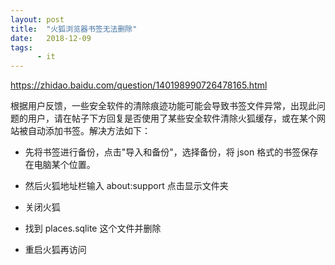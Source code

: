 ```yaml
---
layout: post
title:  "火狐浏览器书签无法删除"
date:   2018-12-09
tags:
      - it
---
```



<https://zhidao.baidu.com/question/140198990726478165.html>



根据用户反馈，一些安全软件的清除痕迹功能可能会导致书签文件异常，出现此问题的用户，请在帖子下方回复是否使用了某些安全软件清除火狐缓存，或在某个网站被自动添加书签。解决方法如下：

-   先将书签进行备份，点击"导入和备份"，选择备份，将 json
    格式的书签保存在电脑某个位置。

-   然后火狐地址栏输入 about:support 点击显示文件夹

-   关闭火狐

-   找到 places.sqlite 这个文件并删除

-   重启火狐再访问



